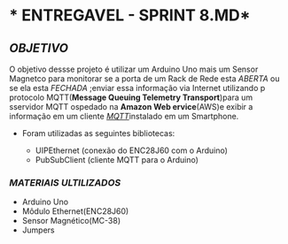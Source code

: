 # * ENTREGAVEL - SPRINT 8.MD*
## *OBJETIVO*

O objetivo dessse projeto é utilizar um Arduino Uno mais um Sensor Magnetco para monitorar se a porta de um Rack de Rede esta *ABERTA* ou se ela esta *FECHADA* ;enviar essa informação via Internet utilizando p protocolo MQTT(**Message Queuing Telemetry Transport**)para um sservidor MQTT ospedado na **Amazon Web ervice**(AWS)e exibir a informação em um cliente [*MQTT*](https://play.google.com/store/apps/details?id=net.routix.mqttdash&hl=en&gl=US)instalado em um  Smartphone.   

* Foram utilizadas as seguintes bibliotecas:

  * UIPEthernet (conexão do ENC28J60 com o Arduino)
  * PubSubClient (cliente MQTT para o Arduino)

### *MATERIAIS ULTILIZADOS*

 * Arduino Uno
 * Môdulo Ethernet(ENC28J60)
 * Sensor Magnético(MC-38)
 * Jumpers
